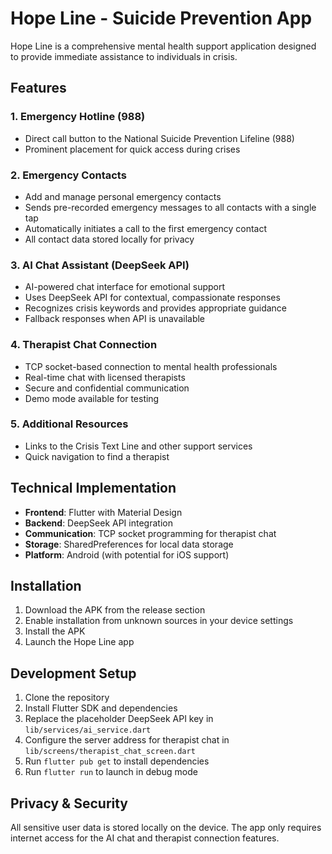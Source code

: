 # Hope Line - Suicide Prevention App

Hope Line is a comprehensive mental health support application designed to provide immediate assistance to individuals in crisis.

## Features

### 1. Emergency Hotline (988)
- Direct call button to the National Suicide Prevention Lifeline (988)
- Prominent placement for quick access during crises

### 2. Emergency Contacts
- Add and manage personal emergency contacts
- Sends pre-recorded emergency messages to all contacts with a single tap
- Automatically initiates a call to the first emergency contact
- All contact data stored locally for privacy

### 3. AI Chat Assistant (DeepSeek API)
- AI-powered chat interface for emotional support
- Uses DeepSeek API for contextual, compassionate responses
- Recognizes crisis keywords and provides appropriate guidance
- Fallback responses when API is unavailable

### 4. Therapist Chat Connection
- TCP socket-based connection to mental health professionals
- Real-time chat with licensed therapists
- Secure and confidential communication
- Demo mode available for testing

### 5. Additional Resources
- Links to the Crisis Text Line and other support services
- Quick navigation to find a therapist

## Technical Implementation

- **Frontend**: Flutter with Material Design
- **Backend**: DeepSeek API integration
- **Communication**: TCP socket programming for therapist chat
- **Storage**: SharedPreferences for local data storage
- **Platform**: Android (with potential for iOS support)

## Installation

1. Download the APK from the release section
2. Enable installation from unknown sources in your device settings
3. Install the APK
4. Launch the Hope Line app

## Development Setup

1. Clone the repository
2. Install Flutter SDK and dependencies
3. Replace the placeholder DeepSeek API key in `lib/services/ai_service.dart`
4. Configure the server address for therapist chat in `lib/screens/therapist_chat_screen.dart`
5. Run `flutter pub get` to install dependencies
6. Run `flutter run` to launch in debug mode

## Privacy & Security

All sensitive user data is stored locally on the device. The app only requires internet access for the AI chat and therapist connection features.
